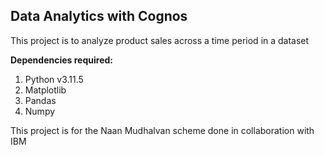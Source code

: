 ## Data Analytics with Cognos
This project is to analyze product sales across a time period in a dataset

**Dependencies required:**
1. Python v3.11.5
2. Matplotlib
3. Pandas
4. Numpy

This project is for the Naan Mudhalvan scheme done in collaboration with IBM
